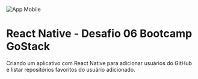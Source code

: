 ![App Mobile](https://user-images.githubusercontent.com/26680031/67615226-0a3b5780-f7a0-11e9-8830-9753916025bc.png)

# React Native - Desafio 06 Bootcamp GoStack 

Criando um aplicativo com React Native para adicionar usuários do GitHub e listar repositórios favoritos do usuário adicionado.
